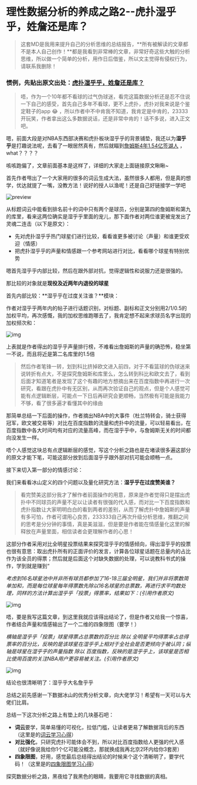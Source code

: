 # 理性数据分析的养成之路2--虎扑湿乎乎，姓詹还是库？

> 这套MD是我用来提升自己的分析思维的总结报告，**所有被解读的文章都不是本人自己创作！**都是我看到非常棒的文章，非常好奇这些大触的分析思维，所以做一个简单的分析，用作日后借鉴，所以文主觉得有侵权行为，请联系我删除！

### 惯例，先贴出原文出处：[虎扑湿乎乎，姓詹还是库？](https://zhuanlan.zhihu.com/p/37793368)

> 唔，作为一个10年都不看球的过气伪球迷，看完这篇数据分析还是忍不住说一下自己的感受，首先自己多年不看球，更不上虎扑，虎扑对我来说是个鉴定鞋子的app :joy: ，所以作者中不中肯我不知道，我肯定是中肯的，23333开玩笑，作者拿出这么多数据说话，还是非常中肯的！话不多说，进入正文吧。

嗯，前面大段是对NBA东西部决赛和虎扑板块湿乎乎的背景铺垫，我还以为**湿乎乎**是打趣说法呢，去看了一眼居然真有，然后就瞄到[詹姆斯4年1.54亿签湖人](https://bbs.hupu.com/22778658.html) ，what？？？？

咳咳跑偏了，文章前面基本是这样了，详细的大家走上面链接原文瞅瞅~

首先作者甩出了一个大家用的很多的词云生成大法，虽然很多人都用，但是真的想学，优达就提了一嘴，没教方法！说好的授人以渔呢！还是自己好链接学一学吧

![preview](https://pic3.zhimg.com/v2-17dc0d9692262f859330cc3565af9cc9_r.jpg) 

从标题词云中能看到排名前十的词中只有两个是球员，分别是第四的詹姆斯和第九的库里，看来这两位确实是湿乎乎里面的宠儿，那下面作者对两位谁更被宠发出了灵魂二连击（以下是原文）：

- 先对虎扑湿乎乎热门球星们进行比较，看看谁更多被讨论（声量）和谁更受欢迎（情感）
- 把虎扑湿乎乎的声量和情感跟一个参考网站进行对比，看看哪个球星有特别优势

嗯首先湿乎乎内部比较，然后在跟外部对抗，觉得逻辑性和说服力还是很强的。

那比较的对象就是**现役及近两年内退役的球星**

首先内部比较：**湿乎乎在过度关注谁？**模块：

作者对湿乎乎两年内的帖子进行话题识别，对标题、副标和正文分别用2/1/0.5的加权平均，再次感慨，我的加权思维跑哪去了，我肯定想不起来求球员名字出现的加权频次和：

![img](https://pic3.zhimg.com/80/v2-0fa3cc3aa1f8da38334d7e4ac15f1a4a_hd.jpg) 

上表就是作者得出的湿乎乎声量排行榜，不难看出詹姆斯的声量的确恐怖，稳坐第一不说，而且将近是第二名库里的1.5倍

> 然后作者笔锋一转，划到科比挤掉欧文进入前四，对于不看篮球的伪球迷来说转折有点大，不是探究詹姆斯和库里么，怎么转到科比和欧文去了，看到后面才知道笔者是发现了这个有趣的地方想摘出来在百度指数中再进行一次研究，看跟在虎扑中有无区别，从而再次验证自己的观点，但是个人感觉可能有点逻辑断层，可能点一下日后再研究会更顺畅，当然极有可能是我能力不够，看了很多遍才看懂其中的缘由

那简单总结一下后面的操作，作者摘出NBA中的大事件（杜兰特转会，骑士获得冠军，欧文被交易等）对比在百度指数的流量和虎扑中的流量，可以轻易看出，在百度指数中各大时间均有对应的流量高峰，而在湿乎乎中，与詹姆斯无关的时间都向没发生一样。

唔个人感觉这块总有点逻辑断层的感觉，写这个分析之路也是在堵读很多遍这部分的原文才能下笔，可能这部分放到后面湿乎乎跟外部对抗可能会顺畅一点。

接下来切入第一部分的情感讨论：

我们来看看冰山定义的四个问题以及量化研究方法：**湿乎乎在过度赞美谁？**

> 看完赞美这部分我才了解作者前面操作的用意，原来是作者觉得只是摆出虎扑中不同球员的声量不足以让读者有很强的代入感，而对比一下百度指数和虎扑指数让大家明明白白的看到两者的差别，从而了解虎扑中詹姆斯的声量有多可怕，作者可谓用心良苦，233333自己再次升级分析思维，推翻之间的思考是分分钟的事情，真是美滋滋，但是要是作者能在情感量化这里的解释放在声量里面，相信读者会更理解作者的心思！

这部分作者采用对比全明星投票结果来探究湿乎乎的情感倾向，得出湿乎乎的投票也很有意思：取出虎扑所有的正面评价的发言，计算各位球星话题在总量内的占比作为该全员的得票；然后就是后面这个对缺失数据的处理，可以说教科书式的操作，学到就是赚到“

*考虑到16名球星池中并非所有球员都参加了16-18三届全明星，我们并非将票数简单加和，而是每位球星每年得票数先除以16名球星的总票数，再进行求平均数处理，同样的方法计算出湿乎乎「投票」得票率，结果如下：(引用作者原文)*

![img](https://pic2.zhimg.com/80/v2-4fee53b337081c23db1b500be2894944_hd.jpg) 

唔，要是我写这篇文章，到这里我就应该得出结论了，但是作者又给我一个惊喜，作者结合声量和情感输出了一个二维的四象限图（要学！）

*横轴是湿乎乎「投票」球星得票占总票数的百分比 除以 全明星平均得票率占总得票率的百分比，反映的是该球星在湿乎乎上相对于全社会是否更倾向于被认同；纵轴是球星在湿乎乎的声量指数 除以 百度指数，反映的是湿乎乎上，该球星是否相比使用百度的关注NBA用户更容易被关注。(引用作者原文)*

![img](https://pic3.zhimg.com/80/v2-a91a3aaede9d3332c412a3935adb1910_hd.jpg) 

结论也很清晰明了：湿乎乎大名詹乎乎

总结之前先感谢一下数据冰山的优秀分析文章，向大佬学习！希望有一天可以与大佬们比肩。

总结一下这次分析之路上有垫上的几块基石吧：

- **词云**要学，简单易懂的可视化，拉低门槛，让读者更易了解数据背后的东西（这里是的[词云学习心得](https://blog.csdn.net/dylanzr/article/details/60868969)）
- **对比强化**，只研究虎扑可能体会不到，所以对比百度指数给人更强的代入感（就好像说我给你1个亿可能没概念，那就换成我再北京2环内给你3套房）
- **四象限图**，好用，感觉最后总结得出结论的时候来个这个清晰明了，要学代码！（这里是的[四象限图学习心得](https://baike.baidu.com/item/%E5%9B%9B%E8%B1%A1%E9%99%90%E6%B3%95%E5%88%99/1442968?fr=aladdin)）

探究数据分析之路，黑夜给了我黑色的眼睛，我要用它寻找数据的真相。